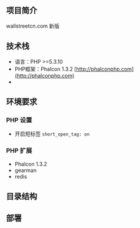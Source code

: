 ## 项目简介
wallstreetcn.com 新版

## 技术栈
* 语言：PHP >=5.3.10
* PHP框架：Phalcon 1.3.2 [http://phalconphp.com](http://phalconphp.com)
* 

## 环境要求

### PHP 设置
* 开启短标签 `short_open_tag: on`

### PHP 扩展
* Phalcon 1.3.2
* gearman
* redis

## 目录结构

## 部署
